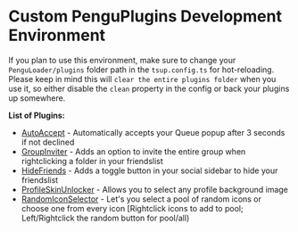 # Custom PenguPlugins Development Environment

If you plan to use this environment, make sure to change your `PenguLoader/plugins` folder path in the `tsup.config.ts` for hot-reloading.
Please keep in mind this will `clear the entire plugins folder` when you use it, so either disable the `clean` property in the config or back your plugins up somewhere.

**__List of Plugins:__**
- [AutoAccept](https://github.com/MashToolZ/PenguPlugins/releases/download/1.0.0/AutoAccept.zip) - Automatically accepts your Queue popup after 3 seconds if not declined
- [GroupInviter](https://github.com/MashToolZ/PenguPlugins/releases/download/1.0.0/GroupInviter.zip) - Adds an option to invite the entire group when rightclicking a folder in your friendslist
- [HideFriends](https://github.com/MashToolZ/PenguPlugins/releases/download/1.0.0/HideFriends.zip) - Adds a toggle button in your social sidebar to hide your friendslist
- [ProfileSkinUnlocker](https://github.com/MashToolZ/PenguPlugins/releases/download/1.0.0/ProfileSkinUnlocker.zip) - Allows you to select any profile background image
- [RandomIconSelector](https://github.com/MashToolZ/PenguPlugins/releases/download/1.0.0/RandomIconSelector.zip) - Let's you select a pool of random icons or choose one from every icon [Rightclick icons to add to pool; Left/Rightclick the random button for pool/all)